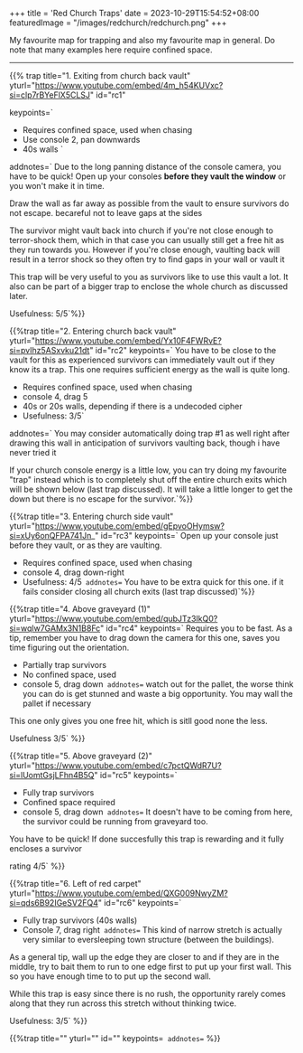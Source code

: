 +++
title = 'Red Church Traps'
date = 2023-10-29T15:54:52+08:00
featuredImage = "/images/redchurch/redchurch.png"
+++

<p class="lead">
My favourite map for trapping and also my favourite map in general. Do note that many examples here require confined space.
</p>

---

{{% trap 
title="1. Exiting from church back vault"
yturl="https://www.youtube.com/embed/4m_h54KUVxc?si=clp7rBYeFlX5CLSJ"
id="rc1"

keypoints=`
- Requires confined space, used when chasing
- Use console 2, pan downwards
- 40s walls `

addnotes=`
Due to the long panning distance of the console camera, you have to be quick! Open up your consoles **before they vault the window** or you won't make it in time.

Draw the wall as far away as possible from the vault to ensure survivors do not escape. becareful not to leave gaps at the sides

The survivor might vault back into church if you're not close enough to terror-shock them, which in that case you can usually still get a free hit as they run towards you. However if you're close enough, vaulting back will result in a terror shock so they often try to find gaps in your wall or vault it

This trap will be very useful to you as survivors like to use this vault a lot. It also can be part of a bigger trap to enclose the whole church as discussed later.

Usefulness: 5/5`%}}




{{%trap
title="2. Entering church back vault"
yturl="https://www.youtube.com/embed/Yx10F4FWRvE?si=pvIhz5ASxvku21dt"
id="rc2"
keypoints=`
You have to be close to the vault for this as experienced survivors can immediately vault out if they know its a trap. This one requires sufficient energy as the wall is quite long.


- Requires confined space, used when chasing
- console 4, drag 5
- 40s or 20s walls, depending if there is a undecoded cipher 
- Usefulness: 3/5`

addnotes=`
You may consider automatically doing trap #1 as well right after drawing this wall in anticipation of survivors vaulting back, though i have never tried it

If your church console energy is a little low, you can try doing my favourite "trap" instead which is to completely shut off the entire church exits which will be shown below (last trap discussed). It will take a little longer to get the down but there is no escape for the survivor.`%}}



{{%trap
title="3. Entering church side vault"
yturl="https://www.youtube.com/embed/gEpvoOHymsw?si=xUy6onQFPA741Jn_"
id="rc3"
keypoints=`
Open up your console just before they vault, or as they are vaulting.

- Requires confined space, used when chasing
- console 4, drag down-right 
- Usefulness: 4/5`
addnotes=`
You have to be extra quick for this one. if it fails consider closing all church exits (last trap discussed)`%}}


{{%trap
title="4. Above graveyard (1)"
yturl="https://www.youtube.com/embed/qubJTz3IkQ0?si=wqlw7GAMx3N1B8Fc"
id="rc4"
keypoints=`
Requires you to be fast. As a tip, remember you have to drag down the camera for this one, saves you time figuring out the orientation.

- Partially trap survivors
- No confined space, used
- console 5, drag down`
addnotes=`
watch out for the pallet, the worse think you can do is get stunned and waste a big opportunity. You may wall the pallet if necessary

This one only gives you one free hit, which is sitll good none the less.

Usefulness 3/5`
%}}


{{%trap
title="5. Above graveyard (2)"
yturl="https://www.youtube.com/embed/c7pctQWdR7U?si=lUomtGsjLFhn4B5Q"
id="rc5"
keypoints=`
- Fully trap survivors
- Confined space required
- console 5, drag down`
addnotes=`
It doesn't have to be coming from here, the survivor could be running from graveyard too.

You have to be quick! If done succesfully this trap is rewarding and it fully encloses a survivor

rating 4/5`
%}}

{{%trap
title="6. Left of red carpet"
yturl="https://www.youtube.com/embed/QXG009NwyZM?si=qds6B92IGeSV2FQ4"
id="rc6"
keypoints=`
- Fully trap survivors (40s walls)
- Console 7, drag right`
addnotes=`
This kind of narrow stretch is actually very similar to eversleeping town structure (between the buildings).

As a general tip, wall up the edge they are closer to and if they are in the middle, try to bait them to run to one edge first to put up your first wall. This so you have enough time to to put up the second wall.
 
While this trap is easy since there is no rush, the opportunity rarely comes along that they run across this stretch without thinking twice.

Usefulness: 3/5`
%}}

{{%trap
title=""
yturl=""
id=""
keypoints=``
addnotes=``
%}}